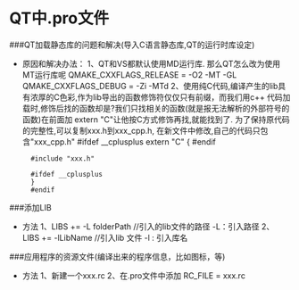 QT中.pro文件
======

###QT加载静态库的问题和解决(导入C语言静态库,QT的运行时库设定)
* 原因和解决办法：
	1、QT和VS都默认使用MD运行库. 那么QT怎么改为使用MT运行库呢
		QMAKE_CXXFLAGS_RELEASE = -O2 -MT -GL
		QMAKE_CXXFLAGS_DEBUG = -Zi -MTd
	2、使用纯C代码,编译产生的lib具有浓厚的C色彩,作为lib导出的函数修饰符仅仅只有前缀，而我们用c++
	代码加载时,修饰后找的函数却是?我们只找相关的函数(就是报无法解析的外部符号的函数)在前面加
	extern "C"让他按C方式修饰再找,就能找到了. 为了保持原代码的完整性,可以复制xxx.h到xxx_cpp.h,
	在新文件中修改,自己的代码只包含"xxx_cpp.h"
		#ifdef __cplusplus
			extern "C" {
		#endif
		
		#include "xxx.h"
		
		#ifdef __cplusplus
		}
		#endif
		
###添加LIB
* 方法
	1、LIBS += -L folderPath //引入的lib文件的路径 -L：引入路径
	2、LIBS += -lLibName //引入lib 文件 -l : 引入库名
	
###应用程序的资源文件(编译出来的程序信息，比如图标，等)
* 方法
	1、新建一个xxx.rc
	2、在.pro文件中添加 RC_FILE = xxx.rc